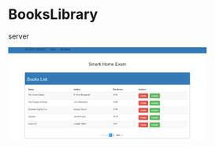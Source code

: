 # BooksLibrary
server


<img height="auto" align="center" src="2021-02-04 (3).png" width="80%" height="80%"/>
